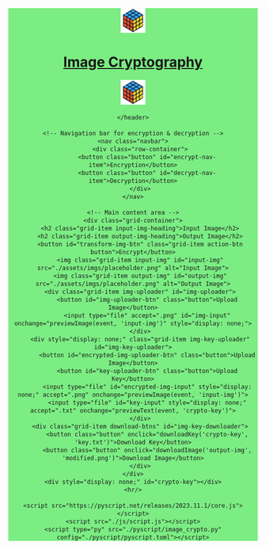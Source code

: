 <!DOCTYPE html>
<html lang="en">
<head>
    <meta charset="UTF-8">
    <meta name="viewport" content="width=device-width, initial-scale=1.0">
    <title>Image Cryptography</title>
    <link rel="icon" href="./assets/icons/rubik.ico" type="image/x-icon">
    <link rel="stylesheet" href="./css/style.css"/>
    <link rel="stylesheet" href="https://pyscript.net/releases/2023.11.1/core.css" />
    <link href="https://fonts.googleapis.com/css2?family=Merriweather:wght@700&display=swap" rel="stylesheet">
</head>
<body>
    <!-- Header section -->
    <header style="background-color: rgb(123 237 131);" class="heading">
        <div class="row-container">
            <img src="./assets/icons/rubik.ico" alt="Rubik's Icon" width="50px" height="50px"/>
            <h1><a href="https://www.hindawi.com/journals/jece/2012/173931/" target="_blank">Image Cryptography</a></h1>
            <img src="./assets/icons/rubik.ico" alt="Rubik's Icon" width="50px" height="50px"/>
        </div>
        
    </header>
    
    <!-- Navigation bar for encryption & decryption -->
    <nav class="navbar">
        <div class="row-container">
            <button class="button" id="encrypt-nav-item">Encryption</button>
            <button class="button" id="decrypt-nav-item">Decryption</button>
        </div>
    </nav>

    <!-- Main content area -->
    <div class="grid-container">
        <h2 class="grid-item input-img-heading">Input Image</h2>
        <h2 class="grid-item output-img-heading">Output Image</h2>
        <button id="transform-img-btn" class="grid-item action-btn button">Encrypt</button>
        <img class="grid-item input-img" id="input-img" src="./assets/imgs/placeholder.png" alt="Input Image">
        <img class="grid-item output-img" id="output-img" src="./assets/imgs/placeholder.png" alt="Output Image">
        <div class="grid-item img-uploader" id="img-uploader">
            <button id="img-uploader-btn" class="button">Upload Image</button>
            <input type="file" accept=".png" id="img-input" onchange="previewImage(event, 'input-img')" style="display: none;">
        </div>
        <div style="display: none;" class="grid-item img-key-uploader" id="img-key-uploader">
            <button id="encrypted-img-uploader-btn" class="button">Upload Image</button>
            <button id="key-uploader-btn" class="button">Upload Key</button>
            <input type="file" id="encrypted-img-input" style="display: none;" accept=".png" onchange="previewImage(event, 'input-img')">
            <input type="file" id="key-input" style="display: none;" accept=".txt" onchange="previewText(event, 'crypto-key')">
        </div>
        <div class="grid-item download-btns" id="img-key-downloader">
            <button class="button" onclick="downloadKey('crypto-key', 'key.txt')">Download Key</button>
            <button class="button" onclick="downloadImage('output-img', 'modified.png')">Download Image</button>
        </div>
    </div>
    <div style="display: none;" id="crypto-key"></div>
    <hr/>

    <script src="https://pyscript.net/releases/2023.11.1/core.js"></script>
    <script src="./js/script.js"></script>
    <script type="py" src="./pyscript/image_crypto.py" config="./pyscript/pyscript.toml"></script>


</html>

  
